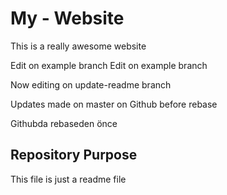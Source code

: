 # My - Website

This is a really awesome website

Edit on example branch
Edit on example branch 



Now editing on update-readme branch

Updates made on master on Github before rebase

Githubda rebaseden önce 
## Repository Purpose

This file is just a readme file 

